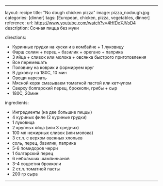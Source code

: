 ---

layout: recipe
title:  "No dough chicken pizza"
image: pizza_nodough.jpg
categories: [dinner]
tags: [European, chicken, pizza, vegetables, dinner]
reference:
    url: https://www.youtube.com/watch?v=4HfDe7JVoD4
    description: Сочная пицца без муки

directions:
- Куринные грудки на куски и в комбайне + 1 луковицу
- Фарш солим + перец + базилик + орегано + паприка
- 3 яйца + сливок или молока + овсянка быстрого приготовления
- Все перемешать
- Половину на коврик и формируем круг
- В духовку на 180С, 10 мин
- Овощи нарезать
- Мясной корж смазываем томатной пастой или кетчупом
- Сверху болгарский перец, брокколи, грибы + сыр
- 180С, 20мин


ingredients:
- Ингредиенты (на две большие пиццы) 
- 4 куриных филе (2 куриные грудки)
- 1 луковица
- 2 крупных яйца (или 3 средних)
- 100 мл нежирных сливок (или молока)
- 3 ст.л. с верхом овсяных хлопьев
- соль, перец, базилик, паприка
- 5-6 помидоров черри
- 1 болгарский перец
- 6 небольших шампиньонов
- 3-4 соцветия брокколи 
- 2 ст.л. томатной пасты
- 200 гр сыра




---